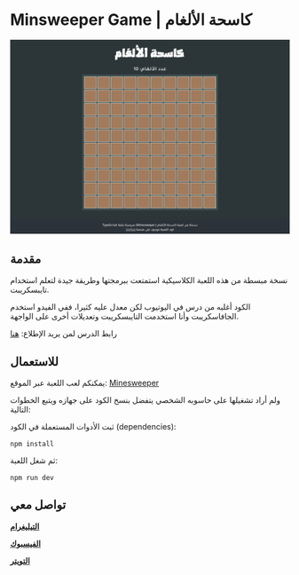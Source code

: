 # Minsweeper Game | كاسحة الألغام

![Minesweeper Game](src/img/Screenshot.png)

## مقدمة

نسخة مبسطة من هذه اللعبة الكلاسيكية استمتعت ببرمجتها وطريقة جيدة لتعلم استخدام تايبسكريبت.

الكود أغلبه من درس في اليوتيوب لكن معدل عليه كثيرا، ففي الفيدو استخدم الجافاسكريبت وأنا استخدمت التايبسكريبت وتعديلات أخرى على الواجهة.

رابط الدرس لمن يريد الإطلاع: [هنا](https://youtu.be/kBMnD_aElCQ)

## للاستعمال

يمكنكم لعب اللعبة عبر الموقع: [Minesweeper](https://minesweeper-ar.pages.dev/)

ولم أراد تشغيلها على حاسوبه الشخصي يتفضل بنسخ الكود على جهازه ويتبع الخطوات التالية:

ثبت الأدوات المستعملة في الكود (dependencies):

```npm
npm install
```

ثم شغل اللعبة:

```npm
npm run dev
```

## تواصل معي

**[التيليغرام](https://t.me/mouaadhamza)**

**[الفيسبوك](https://www.facebook.com/mouaadev/)**

**[التويتر](https://twitter.com/mouaadev)**
